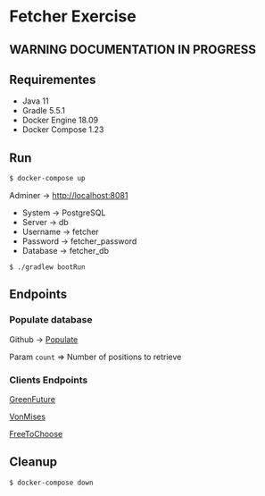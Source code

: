 # Fetcher Exercise

## WARNING DOCUMENTATION IN PROGRESS

## Requirementes

* Java 11
* Gradle 5.5.1
* Docker Engine 18.09
* Docker Compose 1.23

## Run

```bash
$ docker-compose up
```

Adminer -> [http://localhost:8081](http://localhost:8081)

* System -> PostgreSQL	
* Server -> db
* Username -> fetcher	
* Password -> fetcher_password	
* Database -> fetcher_db

```$bach
$ ./gradlew bootRun
```

## Endpoints

### Populate database

Github -> [Populate](http://localhost:8080/github/positions?count=50)

Param `count` => Number of positions to retrieve

### Clients Endpoints

[GreenFuture](http://localhost:8080/greenFuture/positions)

[VonMises](http://localhost:8080/vonMises/positions)

[FreeToChoose](http://localhost:8080/freeToChoose/positions)

## Cleanup

```bash
$ docker-compose down
```

